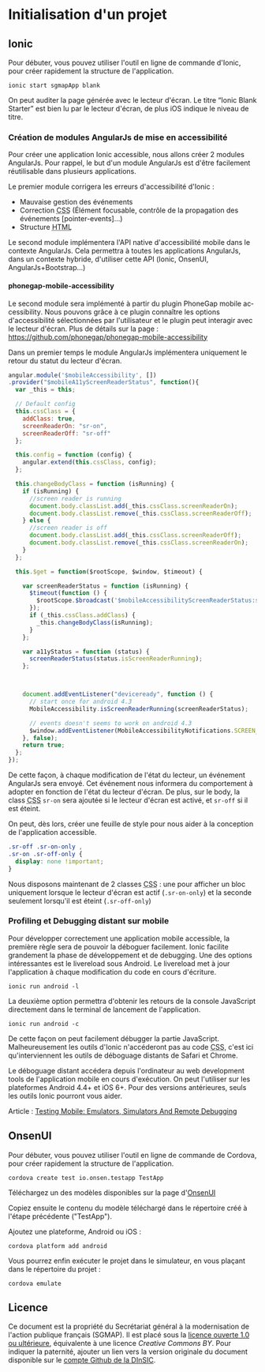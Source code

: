 
# Initialisation d'un projet 

## <span lang="en">Ionic</span>
Pour débuter, vous pouvez utiliser l'outil en ligne de commande d'<span lang="en">Ionic</span>, pour créer rapidement la structure de l'application.

```shell
ionic start sgmapApp blank
```

On peut auditer la page générée avec le lecteur d'écran. Le titre “Ionic Blank Starter” est bien lu par le lecteur d'écran, de plus iOS indique le niveau de titre.


### Création de modules <span lang="en">AngularJs</span> de mise en accessibilité

Pour créer une application <span lang="en">Ionic</span> accessible, nous allons créer 2 modules <span lang="en">AngularJs</span>.
Pour rappel, le but d'un module <span lang="en">AngularJs</span> est d'être facilement réutilisable dans plusieurs applications.

Le premier module corrigera les erreurs d'accessibilité d'<span lang="en">Ionic</span>&nbsp;:
* Mauvaise gestion des événements
* Correction <abbr title="Cascading Style Sheets" lang="en">CSS</abbr> (Élément focusable, contrôle de la propagation des événements [pointer-events]…)
* Structure <abbr title="Hypertext Markup Language" lang="en">HTML</abbr>

Le second module implémentera l'API native d'accessibilité mobile dans le contexte <span lang="en">AngularJs</span>.
Cela permettra à toutes les applications <span lang="en">AngularJs</span>, dans un contexte hybride, d'utiliser cette API (<span lang="en">Ionic</span>, OnsenUI, <span lang="en">AngularJs+Bootstrap</span>…)

#### phonegap-mobile-accessibility

Le second module sera implémenté à partir du plugin <span lang="en">PhoneGap mobile accessibility</span>.
Nous pouvons grâce à ce plugin connaître les options d'accessibilité sélectionnées par l'utilisateur et le plugin peut interagir avec le lecteur d'écran.
Plus de détails sur la page&nbsp;: https://github.com/phonegap/phonegap-mobile-accessibility

Dans un premier temps le module <span lang="en">AngularJs</span> implémentera uniquement le retour du statut du lecteur d'écran.

```javascript
angular.module('$mobileAccessibility', [])
.provider("$mobileA11yScreenReaderStatus", function(){
  var _this = this;

  // Default config
  this.cssClass = {
    addClass: true,
    screenReaderOn: "sr-on",
    screenReaderOff: "sr-off"
  };

  this.config = function (config) {
    angular.extend(this.cssClass, config);
  };

  this.changeBodyClass = function (isRunning) {
    if (isRunning) {
      //screen reader is running
      document.body.classList.add(_this.cssClass.screenReaderOn);
      document.body.classList.remove(_this.cssClass.screenReaderOff);
    } else {
      //screen reader is off
      document.body.classList.add(_this.cssClass.screenReaderOff);
      document.body.classList.remove(_this.cssClass.screenReaderOn);
    }
  };

  this.$get = function($rootScope, $window, $timeout) {

    var screenReaderStatus = function (isRunning) {
      $timeout(function () {
        $rootScope.$broadcast('$mobileAccessibilityScreenReaderStatus:status', isRunning);
      });
      if (_this.cssClass.addClass) {
        _this.changeBodyClass(isRunning);
      }
    };

    var a11yStatus = function (status) {
      screenReaderStatus(status.isScreenReaderRunning);
    };



    document.addEventListener("deviceready", function () {
      // start once for android 4.3
      MobileAccessibility.isScreenReaderRunning(screenReaderStatus);

      // events doesn't seems to work on android 4.3
      $window.addEventListener(MobileAccessibilityNotifications.SCREEN_READER_STATUS_CHANGED, a11yStatus, false);
    }, false);
    return true;
  };
});
```

De cette façon, à chaque modification de l'état du lecteur, un événement AngularJs sera envoyé.
Cet événement nous informera du comportement à adopter en fonction de l'état du lecteur d'écran.
De plus, sur le body, la class <abbr title="Cascading Style Sheets" lang="en">CSS</abbr> `sr-on` sera ajoutée si le lecteur d'écran est activé, et `sr-off` si il est éteint.

On peut, dès lors, créer une feuille de style pour nous aider à la conception de l'application accessible.

```css
.sr-off .sr-on-only ,
.sr-on .sr-off-only {
  display: none !important;
}
```

Nous disposons maintenant de 2 classes <abbr title="Cascading Style Sheets" lang="en">CSS</abbr>&nbsp;: une pour afficher un bloc uniquement lorsque le lecteur d'écran est actif (`.sr-on-only`) et la seconde seulement lorsqu'il est éteint (`.sr-off-only`)

### <span lang="en">Profiling</span> et <span lang="en">Debugging</span> distant sur mobile

Pour développer correctement une application mobile accessible, la première règle sera de pouvoir la déboguer facilement.
<span lang="en">Ionic</span> facilite grandement la phase de développement et de <span lang="en">debugging</span>.
Une des options intéressantes est le <span lang="en">livereload</span> sous Android. Le <span lang="en">livereload</span> met à jour l'application à chaque modification du code en cours d'écriture.

```shell
ionic run android -l
```

La deuxième option permettra d'obtenir les retours de la console <span lang="en">JavaScript</span> directement dans le terminal de lancement de l'application.

```shell
ionic run android -c
```

De cette façon on peut facilement débugger la partie <span lang="en">JavaScript</span>. Malheureusement les outils d'<span lang="en">Ionic</span> n'accéderont pas au code <abbr title="Cascading Style Sheets" lang="en">CSS</abbr>, c'est ici qu'interviennent les outils de déboguage distants de Safari et Chrome.

Le déboguage distant accédera depuis l'ordinateur au <span lang="en">web development tools</span> de l'application mobile en cours d'exécution. On peut l'utiliser sur les plateformes Android 4.4+ et iOS 6+. Pour des versions antérieures, seuls les outils <span lang="en">Ionic</span> pourront vous aider.

Article&nbsp;: [Testing Mobile: Emulators, Simulators And Remote Debugging](http://www.smashingmagazine.com/2014/09/testing-mobile-emulators-simulators-remote-debugging/2/)


## <span lang="en">OnsenUI</span>

Pour débuter, vous pouvez utiliser l'outil en ligne de commande de Cordova, pour créer rapidement la structure de l'application.
```shell
cordova create test io.onsen.testapp TestApp
```

Téléchargez un des modèles disponibles sur la page d'[OnsenUI](https://onsen.io/download.html)

Copiez ensuite le contenu du modèle téléchargé dans le répertoire créé  à
l'étape précédente ("TestApp").

Ajoutez une plateforme, Android ou iOS&nbsp;:
```shell
cordova platform add android
```

Vous pourrez enfin exécuter le projet dans le simulateur, en vous plaçant dans le répertoire du projet&nbsp;:
```shell
cordova emulate
```


## Licence
Ce document est la propriété du Secrétariat général à la modernisation de l'action publique français (SGMAP). Il est placé sous la [licence ouverte 1.0 ou ultérieure](https://www.etalab.gouv.fr/licence-ouverte-open-licence), équivalente à une licence <i lang="en">Creative Commons BY</i>. Pour indiquer la paternité, ajouter un lien vers la version originale du document disponible sur le [compte <span lang="en">Github</span> de la DInSIC](https://github.com/DISIC).
